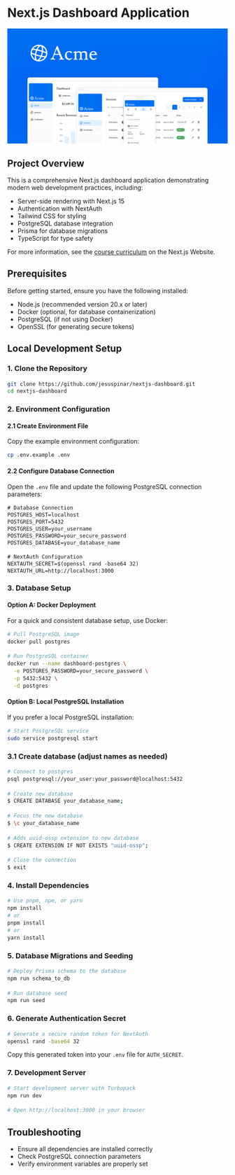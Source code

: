 # Next.js Dashboard Application

![Dashboard preview.](./public/opengraph-image.png)

## Project Overview
This is a comprehensive Next.js dashboard application demonstrating modern web development practices, including:
- Server-side rendering with Next.js 15
- Authentication with NextAuth
- Tailwind CSS for styling
- PostgreSQL database integration
- Prisma for database migrations
- TypeScript for type safety

For more information, see the [course curriculum](https://nextjs.org/learn) on the Next.js Website.

## Prerequisites
Before getting started, ensure you have the following installed:
- Node.js (recommended version 20.x or later)
- Docker (optional, for database containerization)
- PostgreSQL (if not using Docker)
- OpenSSL (for generating secure tokens)

## Local Development Setup

### 1. Clone the Repository
```bash
git clone https://github.com/jesuspinar/nextjs-dashboard.git
cd nextjs-dashboard
```

### 2. Environment Configuration
#### 2.1 Create Environment File
Copy the example environment configuration:
```bash
cp .env.example .env
```

#### 2.2 Configure Database Connection
Open the `.env` file and update the following PostgreSQL connection parameters:
```env
# Database Connection
POSTGRES_HOST=localhost
POSTGRES_PORT=5432
POSTGRES_USER=your_username
POSTGRES_PASSWORD=your_secure_password
POSTGRES_DATABASE=your_database_name

# NextAuth Configuration
NEXTAUTH_SECRET=$(openssl rand -base64 32)
NEXTAUTH_URL=http://localhost:3000
```

### 3. Database Setup

#### Option A: Docker Deployment
For a quick and consistent database setup, use Docker:
```bash
# Pull PostgreSQL image
docker pull postgres

# Run PostgreSQL container
docker run --name dashboard-postgres \
  -e POSTGRES_PASSWORD=your_secure_password \
  -p 5432:5432 \
  -d postgres
```

#### Option B: Local PostgreSQL Installation
If you prefer a local PostgreSQL installation:
```bash
# Start PostgreSQL service
sudo service postgresql start
```

### 3.1 Create database (adjust names as needed)
```bash
# Connect to postgres
psql postgresql://your_user:your_password@localhost:5432

# Create new database
$ CREATE DATABASE your_database_name;

# Focus the new database
$ \c your_database_name

# Adds uuid-ossp extension to new database
$ CREATE EXTENSION IF NOT EXISTS "uuid-ossp";

# Close the connection
$ exit
```

### 4. Install Dependencies
```bash
# Use pnpm, npm, or yarn
npm install
# or
pnpm install
# or
yarn install
```

### 5. Database Migrations and Seeding
```bash
# Deploy Prisma schema to the database
npm run schema_to_db

# Run database seed
npm run seed
```

### 6. Generate Authentication Secret
```bash
# Generate a secure random token for NextAuth
openssl rand -base64 32
```
Copy this generated token into your `.env` file for `AUTH_SECRET`.

### 7. Development Server
```bash
# Start development server with Turbopack
npm run dev

# Open http://localhost:3000 in your browser
```

## Troubleshooting
- Ensure all dependencies are installed correctly
- Check PostgreSQL connection parameters
- Verify environment variables are properly set

